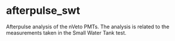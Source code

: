 # afterpulse_swt
Afterpulse analysis of the nVeto PMTs. The analysis is related to the measurements taken in the Small Water Tank test.
